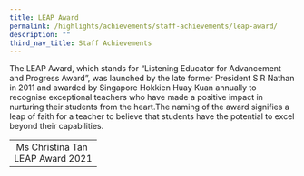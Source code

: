 ```yaml
---
title: LEAP Award
permalink: /highlights/achievements/staff-achievements/leap-award/
description: ""
third_nav_title: Staff Achievements
---
```

<p>The LEAP Award, which stands for &ldquo;Listening Educator for Advancement and Progress Award&rdquo;, was launched by the late former President S R Nathan in 2011 and awarded by Singapore Hokkien Huay Kuan annually to recognise exceptional teachers who have made a positive impact in nurturing their students from the heart.The naming of the award signifies a leap of faith for a teacher to believe that students have the potential to excel beyond their capabilities.</p>
<table>
<tbody>
<tr>
<td style="text-align: center;">Ms Christina Tan&nbsp;<br />LEAP Award 2021</td>
</tr>
</tbody>
</table>